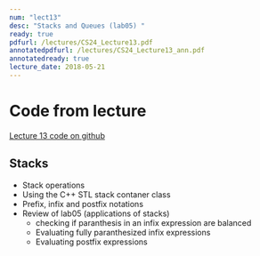 ```yaml
---
num: "lect13"
desc: "Stacks and Queues (lab05) "
ready: true
pdfurl: /lectures/CS24_Lecture13.pdf
annotatedpdfurl: /lectures/CS24_Lecture13_ann.pdf
annotatedready: true
lecture_date: 2018-05-21
---
```


# Code from lecture

[Lecture 13 code on github](https://github.com/ucsb-cs24-s18/cs24-s18-lectures/tree/master/lec-13)

## Stacks
* Stack operations
* Using the C++ STL stack contaner class
* Prefix, infix and postfix notations
* Review of lab05 (applications of stacks)
	* checking if paranthesis in an infix expression are balanced
	* Evaluating fully paranthesized infix expressions
	* Evaluating postfix expressions



